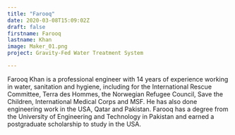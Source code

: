 ```yaml
---
title: "Farooq"
date: 2020-03-08T15:09:02Z
draft: false
firstname: Farooq
lastname: Khan
image: Maker_01.png
project: Gravity-Fed Water Treatment System

---  
```


Farooq Khan is a professional engineer with 14 years of experience working in water, sanitation and hygiene, including for the International Rescue Committee, Terra des Hommes, the Norwegian Refugee Council, Save the Children, International Medical Corps and MSF. He has also done engineering work in the USA, Qatar and Pakistan. Farooq has a degree from the University of Engineering and Technology in Pakistan and earned a postgraduate scholarship to study in the USA.